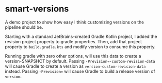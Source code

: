 # smart-versions
A demo project to show how easy I think customizing versions on the pipeline should be.

Starting with a standard JetBrains-created Gradle Kotlin project, I added the revision project property to gradle.properties.
Then, add that project property to `build.gradle.kts` and modify version to consume this property.

Running gradle with zero other options, will use this data to create a version-SNAPSHOT by default. 
Passing `-Prevision=-custom-revision-data` will cause Gradle to create a version as `version-custom-revision-data` instead.
Passing `-Prevision=` will cause Gradle to build a release version of `version`.
